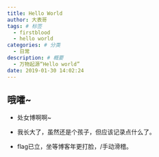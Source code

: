 ```yaml
---
title: Hello World
author: 大表哥
tags: # 标签
  - firstblood
  - hello world
categories: # 分类
  - 日常
description: # 概要
  - 万物起源“Hello world”
date: 2019-01-30 14:02:24
---
```


## 哦嚯~

- 处女博啊啊~

- 我长大了，虽然还是个孩子，但应该记录点什么了。

- flag已立，坐等博客年更打脸，/手动滑稽。